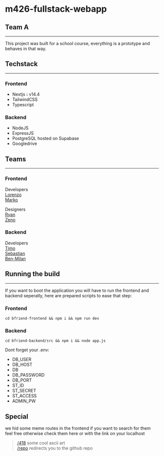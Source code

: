 # m426-fullstack-webapp
## Team A
<hr>

This project was built for a school course, everything is a prototype and behaves in that way.

## Techstack
<hr>

### Frontend

- Nextjs **:** v14.4
- TailwindCSS
- Typescript

### Backend

- NodeJS
- ExpressJS
- PostgreSQL hosted on Supabase
- Googledrive 

## Teams

<hr>

### Frontend
Developers <br/>
[Lorenzo](https://github.com/poisonlocket)<br/>
[Marko](https://github.com/latias8)<br/>
  
Designers<br/>
[Ryan](https://github.com/steinerr3-bzz)<br/>
[Zeno](https://github.com/rueeschz-bzz)

### Backend
Developers<br/>
[Timo](https://github.com/kollert-bzz)<br/>
[Sebastian](https://github.com/serbanf-bzz)<br/>
[Ben-Milan](https://github.com/ben-milan)

## Running the build
<hr>

If you want to boot the application you will have to run the frontend and backend seperatly, here are prepared scripts to ease that step:

### Frontend
```shell
cd bfriend-frontend && npm i && npm run dev
```

### Backend
````shell
cd bfriend-backend/src && npm i && node app.js
````
Dont forget your .env:
- DB_USER
- DB_HOST
- DB
- DB_PASSWORD
- DB_PORT
- ST_ID
- ST_SECRET
- ST_ACCESS
- ADMIN_PW

## Special
we hid some meme routes in the frontend if you want to search for them feel free otherwise check them here or with the link on your localhost
> [/418](https://localhost:3000/418) some cool ascii art <br>
> [/repo](https://localhost:3000/repo) redirects you to the github repo